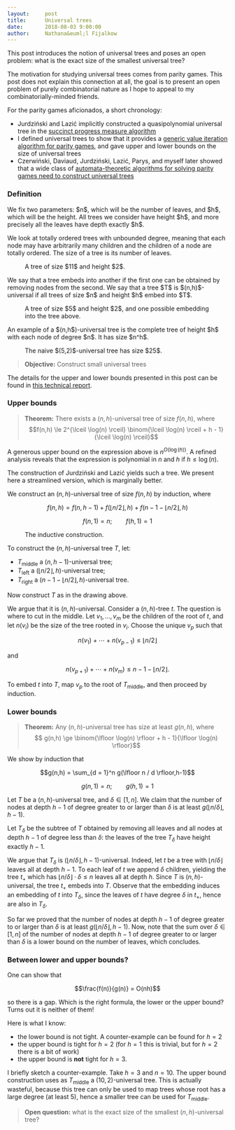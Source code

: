 ```yaml
---
layout:     post
title:      Universal trees
date:       2018-08-03 9:00:00
author:     Nathana&euml;l Fijalkow
---
```


<script type="text/x-mathjax-config">
MathJax.Hub.Config({
  TeX: {
    Macros: {
      lift: "{\\text{lift}}",
    }
  }
});
</script>

<p class="intro"><span class="dropcap">T</span>his post introduces the notion of universal trees and poses an open problem:
what is the exact size of the smallest universal tree?
</p>

<p>
The motivation for studying universal trees comes from parity games. This post does not explain this connection at all, the goal is to present an open problem of purely combinatorial nature
as I hope to appeal to my combinatorially-minded friends.
</p>

For the parity games aficionados, a short chronology:
* Jurdzi&#324;ski and Lazi&#263; implicitly constructed a quasipolynomial universal tree in the [succinct progress measure algorithm](https://arxiv.org/abs/1702.05051)
* I defined universal trees to show that it provides a [generic value iteration algorithm for parity games](https://arxiv.org/abs/1801.09618),
and gave upper and lower bounds on the size of universal trees 
* Czerwi&#324;ski, Daviaud, Jurdzi&#324;ski, Lazi&#263;, Parys, and myself later showed that a wide class of [automata-theoretic algorithms for solving parity games need to construct universal trees](https://arxiv.org/abs/1807.10546)

### Definition

<p>
We fix two parameters: $n$, which will be the number of leaves, and $h$, which will be the height.
All trees we consider have height $h$, and more precisely all the leaves have depth exactly $h$.
</p>

<p>
We look at totally ordered trees with unbounded degree, meaning that each node may have arbitrarily many children and the children of a node are totally ordered.
The size of a tree is its number of leaves.</p>

<figure>
	<img src="{{ '/images/tree.png' | prepend: site.baseurl }}" alt=""> 
	<figcaption>A tree of size $11$ and height $2$.</figcaption>
</figure>

<p>
We say that a tree embeds into another if the first one can be obtained by removing nodes from the second.
We say that a tree $T$ is $(n,h)$-universal if all trees of size $n$ and height $h$ embed into $T$.
</p>

<figure>
	<img src="{{ '/images/embedding_example.png' | prepend: site.baseurl }}" alt=""> 
	<figcaption>A tree of size $5$ and height $2$, and one possible embedding into the tree above.</figcaption>
</figure>

<p>
An example of a $(n,h$)-universal tree is the complete tree of height $h$ with each node of degree $n$. It has size $n^h$.
</p>

<figure>
	<img src="{{ '/images/tree_naive.png' | prepend: site.baseurl }}" alt=""> 
	<figcaption>The naive $(5,2)$-universal tree has size $25$.</figcaption>
</figure>

> **Objective:** Construct small universal trees

The details for the upper and lower bounds presented in this post can be found in [this technical report](https://arxiv.org/abs/1801.09618).

### Upper bounds

> **Theorem:**
There exists a $(n,h)$-universal tree of size $f(n,h)$, where
$$f(n,h) \le 2^{\lceil \log(n) \rceil} \binom{\lceil \log(n) \rceil + h - 1}{\lceil \log(n) \rceil}$$

A generous upper bound on the expression above is $n^{O(\log(h))}$.
A refined analysis reveals that the expression is polynomial in $n$ and $h$ if $h \le \log(n)$.

The construction of Jurdzi&#324;ski and Lazi&#263; yields such a tree. 
We present here a streamlined version, which is marginally better.

We construct an $(n,h)$-universal tree of size $f(n,h)$ by induction, 
where

$$f(n,h) = f(n,h-1) + f(\lfloor n/2 \rfloor,h) + f(n - 1 - \lfloor n/2 \rfloor,h)$$

$$f(n,1) = n ;\qquad f(h,1) = 1$$

<figure>
	<img src="{{ '/images/smallest_tree_construction.png' | prepend: site.baseurl }}" alt=""> 
	<figcaption>The inductive construction.</figcaption>
</figure>

To construct the $(n,h)$-universal tree $T$, let:
* $T_\text{middle}$ a $(n,h-1)$-universal tree;
* $T_\text{left}$ a $(\lfloor n/2 \rfloor,h)$-universal tree;
* $T_\text{right}$ a $(n - 1 - \lfloor n/2 \rfloor,h)$-universal tree.

Now construct $T$ as in the drawing above.

We argue that it is $(n,h)$-universal.
Consider a $(n,h)$-tree $t$. 
The question is where to cut in the middle. 
Let $v_1,\ldots,v_m$ be the children of the root of $t$, and let $n(v_i)$ be the size of the tree rooted in $v_i$. 
Choose the unique $v_p$ such that 

$$n(v_1) + \cdots + n(v_{p-1}) \le \lfloor n/2 \rfloor$$

and

$$n(v_{p+1}) + \cdots + n(v_m) \le n - 1 - \lfloor n/2 \rfloor.$$

To embed $t$ into $T$, map $v_p$ to the root of $T_\text{middle}$, and then proceed by induction.


### Lower bounds

> **Theorem:**
Any $(n,h)$-universal tree has size at least $g(n,h)$, where
$$ g(n,h) \ge \binom{\lfloor \log(n) \rfloor + h - 1}{\lfloor \log(n) \rfloor}$$

We show by induction that

$$g(n,h) = \sum_{d = 1}^n g(\lfloor n / d \rfloor,h-1)$$

$$g(n,1) = n ;\qquad g(h,1) = 1$$

Let $T$ be a $(n,h)$-universal tree, and $\delta \in [1,n]$. 
We claim that the number of nodes at depth $h-1$ 
of degree greater to or larger than $\delta$ is at least $g(\lfloor n / \delta \rfloor,h-1)$.

Let $T_\delta$ be the subtree of $T$ obtained by removing all leaves and all nodes at depth $h-1$
of degree less than $\delta$: the leaves of the tree $T_\delta$ have height exactly $h-1$.

We argue that $T_\delta$ is $(\lfloor n / \delta \rfloor,h-1)$-universal.
Indeed, let $t$ be a tree with $\lfloor n / \delta \rfloor$ leaves all at depth $h-1$.
To each leaf of $t$ we append $\delta$ children, yielding the tree $t_+$ which has $\lfloor n / \delta \rfloor \cdot \delta \le n$ leaves 
all at depth $h$.
Since $T$ is $(n,h)$-universal, the tree $t_+$ embeds into $T$.
Observe that the embedding induces an embedding of $t$ into $T_\delta$,
since the leaves of $t$ have degree $\delta$ in $t_+$, hence are also in $T_\delta$.

So far we proved that the number of nodes at depth $h-1$ 
of degree greater to or larger than $\delta$ is at least $g(\lfloor n / \delta \rfloor,h-1)$.
Now, note that the sum over $\delta \in [1,n]$ of the number of nodes at depth $h-1$ 
of degree greater to or larger than $\delta$ is a lower bound on the number of leaves,
which concludes.

### Between lower and upper bounds?

One can show that 

$$\frac{f(n)}{g(n)} = O(nh)$$

so there is a gap.
Which is the right formula, the lower or the upper bound? Turns out it is neither of them!

Here is what I know:
* the lower bound is not tight. A counter-example can be found for $h = 2$
* the upper bound is tight for $h = 2$ (for $h = 1$ this is trivial, but for $h = 2$ there is a bit of work)
* the upper bound is **not** tight for $h = 3$. 

I briefly sketch a counter-example. Take $h = 3$ and $n = 10$. The upper bound construction uses as $T_\text{middle}$ a $(10,2)$-universal tree.
This is actually wasteful, because this tree can only be used to map trees whose root has a large degree (at least $5$), hence a smaller tree
can be used for $T_\text{middle}$.

> **Open question:** what is the exact size of the smallest $(n,h)$-universal tree?


